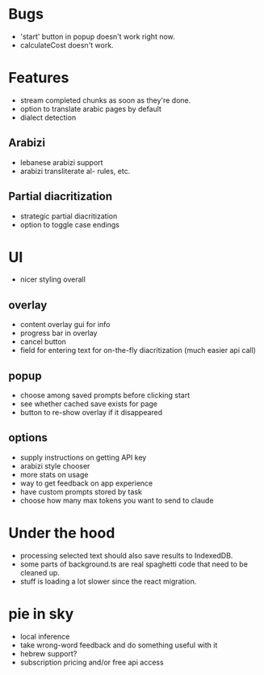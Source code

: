 # Bugs
- 'start' button in popup doesn't work right now.
- calculateCost doesn't work.

# Features
- stream completed chunks as soon as they're done.
- option to translate arabic pages by default
- dialect detection
## Arabizi
- lebanese arabizi support
- arabizi transliterate al- rules, etc.
## Partial diacritization
- strategic partial diacritization
- option to toggle case endings

# UI
- nicer styling overall
## overlay
- content overlay gui for info
- progress bar in overlay
- cancel button
- field for entering text for on-the-fly diacritization (much easier api call)
## popup
- choose among saved prompts before clicking start
- see whether cached save exists for page
- button to re-show overlay if it disappeared
## options
- supply instructions on getting API key
- arabizi style chooser
- more stats on usage
- way to get feedback on app experience
- have custom prompts stored by task
- choose how many max tokens you want to send to claude

# Under the hood
- processing selected text should also save results to IndexedDB.
- some parts of background.ts are real spaghetti code that need to be cleaned up.
- stuff is loading a lot slower since the react migration.

# pie in sky
- local inference
- take wrong-word feedback and do something useful with it
- hebrew support?
- subscription pricing and/or free api access